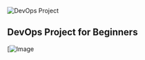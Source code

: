 ![DevOps Project](https://user-images.githubusercontent.com/12195759/167026858-8be108f0-b9fa-4b1a-b6af-480f89873f1a.jpg)
## DevOps Project for Beginners   

[![Image](https://github.com/yankils/Simple-DevOps-Project/blob/master/Devops_course.PNG "DevOps Project - CI/CD with Jenkins Ansible Docker Kubernetes ")
